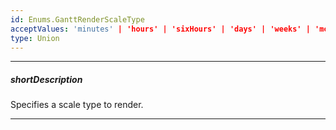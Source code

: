 ```yaml
---
id: Enums.GanttRenderScaleType
acceptValues: 'minutes' | 'hours' | 'sixHours' | 'days' | 'weeks' | 'months' | 'quarters' | 'years' | 'fiveYears'
type: Union
---
```

---
##### shortDescription
Specifies a scale type to render.

---
<!--
_ui_gantt_ScaleCellPreparedEvent.scaleType(/api-reference/10 UI Components/dxGantt/9 Types/ScaleCellPreparedEvent/scaleType.md)(ui/gantt.d.ts)
dxGanttOptions.onScaleCellPrepared(/api-reference/10 UI Components/dxGantt/1 Configuration/onScaleCellPrepared.md)
-->